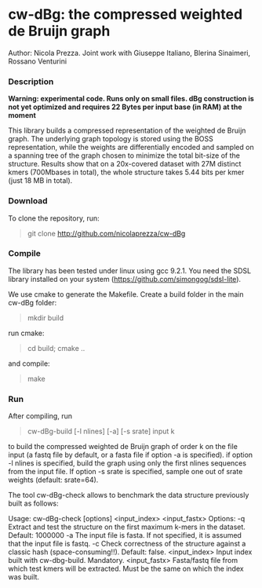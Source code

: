 # cw-dBg: the compressed weighted de Bruijn graph

Author: Nicola Prezza. Joint work with Giuseppe Italiano, Blerina Sinaimeri, Rossano Venturini

### Description

**Warning: experimental code. Runs only on small files. dBg construction is not yet optimized and requires 22 Bytes per input base (in RAM) at the moment**

This library builds a compressed representation of the weighted de Bruijn graph. The underlying graph topology is stored using the BOSS representation, while the weights are differentially encoded and sampled on a spanning tree of the graph chosen to minimize the total bit-size of the structure. Results show that on a 20x-covered dataset with 27M distinct kmers (700Mbases in total), the whole structure takes 5.44 bits per kmer (just 18 MB in total).

### Download

To clone the repository, run:

> git clone http://github.com/nicolaprezza/cw-dBg

### Compile

The library has been tested under linux using gcc 9.2.1. You need the SDSL library installed on your system (https://github.com/simongog/sdsl-lite).

We use cmake to generate the Makefile. Create a build folder in the main cw-dBg folder:

> mkdir build

run cmake:

> cd build; cmake ..

and compile:

> make

### Run

After compiling, run 

>  cw-dBg-build [-l nlines] [-a] [-s srate] input k

to build the compressed weighted de Bruijn graph of order k on the file input (a fastq file by default, or a fasta file if option -a is specified). if option -l nlines is specified, build the graph using only the first nlines sequences from the input file. If option -s srate is specified, sample one out of srate weights (default: srate=64).

The tool cw-dBg-check allows to benchmark the data structure previously built as follows:

Usage: cw-dBg-check [options] <input_index> <input_fastx>
Options:
   -q <arg>            Extract and test the structure on the first maximum <arg> k-mers in the dataset. Default: 1000000
   -a                  The input file is fasta. If not specified, it is assumed that the input file is fastq.
   -c                  Check correctness of the structure against a classic hash (space-consuming!!). Default: false.
   <input_index>       Input index built with cw-dbg-build. Mandatory.
   <input_fastx>       Fasta/fastq file from which test kmers will be extracted. Must be the same on which the index was built.
